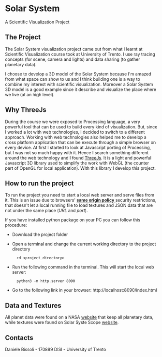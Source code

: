 # Solar System 

A Scientific Visualization Project

## The Project
The Solar System visualization project came out from what I learnt at Scientific Visualization course took at University of Trento. I use ray tracing concepts (for scene, camera and lights) and data sharing (to gather planetary data).

I choose to develop a 3D model of the Solar System because I'm amazed from what space can show to us and I think building one is a way to combine my interest with scientific visualization. Moreover a Solar System 3D model is a good example since it describe and visualize the place where we live (at an high level).

## Why ThreeJs
During the course we were exposed to Processing language, a very powerful tool that can be used to build every kind of visualization. But, since I worked a lot with web technologies, I decided to switch to a different approach. Working with web technologies also helped me to develop a cross platform application that can be execute through a simple browser on every device. At first I started to look at Javascript porting of Processing, but I was not so much happy with it. Hence I search something different around the web technology and I found [ThreeJs][1]. It is a light and powerful Javascript 3D library used to simplify the work with WebGL (the counter part of OpenGL for local application). With this library I develop this project.

## How to run the project
To run the project you need to start a local web server and serve files from it. This is an issue due to browsers' [**same origin policy** ][2] security restrictions, that doesn't let a local running file to load textures and JSON data that are not under the same place (*URL* and *port*).

If you have installed python package on your PC you can follow this procedure:

- Download the project folder
- Open a terminal and change the current working directory to the project directory

        cd <project_directory>
- Run the following command in the terminal. This will start the local web server:
        
        python3 -m http.server 8090
- Go to the following link in your browser: http://localhost:8090/index.html
## Data and Textures
All planet data were found on a NASA [website][3] that keep all planetary data, while textures were found on Solar Syste Scope [website][4].

## Contacts
Daniele Bissoli - 170889
DISI - University of Trento

 [1]: http://threejs.org
 [2]: https://en.wikipedia.org/wiki/Same-origin_policy
 [3]: http://nssdc.gsfc.nasa.gov/planetary/factsheet/
 [4]: http://www.solarsystemscope.com/textures/